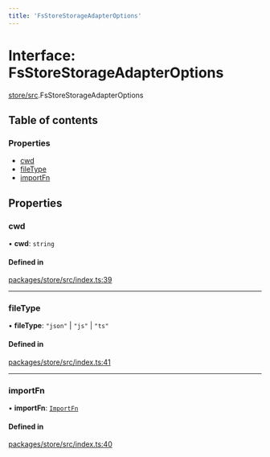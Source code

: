 ```yaml
---
title: 'FsStoreStorageAdapterOptions'
---
```


# Interface: FsStoreStorageAdapterOptions

[store/src](../modules/store_src).FsStoreStorageAdapterOptions

## Table of contents

### Properties

- [cwd](store_src.FsStoreStorageAdapterOptions#cwd)
- [fileType](store_src.FsStoreStorageAdapterOptions#filetype)
- [importFn](store_src.FsStoreStorageAdapterOptions#importfn)

## Properties

### cwd

• **cwd**: `string`

#### Defined in

[packages/store/src/index.ts:39](https://github.com/Urigo/graphql-mesh/blob/master/packages/store/src/index.ts#L39)

___

### fileType

• **fileType**: ``"json"`` \| ``"js"`` \| ``"ts"``

#### Defined in

[packages/store/src/index.ts:41](https://github.com/Urigo/graphql-mesh/blob/master/packages/store/src/index.ts#L41)

___

### importFn

• **importFn**: [`ImportFn`](../modules/types_src#importfn)

#### Defined in

[packages/store/src/index.ts:40](https://github.com/Urigo/graphql-mesh/blob/master/packages/store/src/index.ts#L40)
